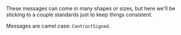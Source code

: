 

These messages can come in many shapes or sizes, but here we'll be sticking to a couple standards just to keep things consistent.

Messages are camel case: `ContractSigned`.
